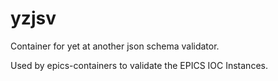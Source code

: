 # yzjsv

Container for yet at another json schema validator.

Used by epics-containers to validate the EPICS IOC Instances.
